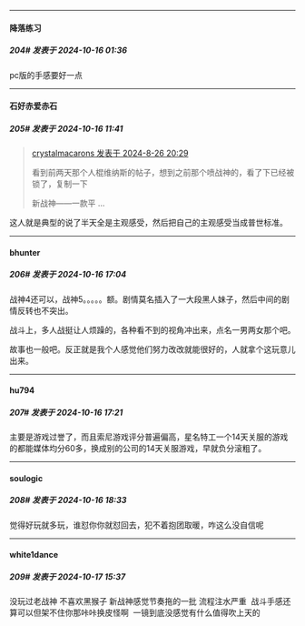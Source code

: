 ﻿
*****

####  降落练习  
##### 204#       发表于 2024-10-16 01:36

pc版的手感要好一点


*****

####  石好赤爱赤石  
##### 205#       发表于 2024-10-16 11:41

<blockquote><a href="httphttps://bbs.saraba1st.com/2b/forum.php?mod=redirect&amp;goto=findpost&amp;pid=66022357&amp;ptid=2196649" target="_blank">crystalmacarons 发表于 2024-8-26 20:29</a>

看到前两天那个人棍维纳斯的帖子，想到之前那个喷战神的，看了下已经被锁了，复制一下 

新战神——一款平 ...</blockquote>
这人就是典型的说了半天全是主观感受，然后把自己的主观感受当成普世标准。


*****

####  bhunter  
##### 206#       发表于 2024-10-16 17:04

战神4还可以，战神5。。。。。额。剧情莫名插入了一大段黑人妹子，然后中间的剧情反转也不突出。

战斗上，多人战挺让人烦躁的，各种看不到的视角冲出来，点名一男两女那个吧。

故事也一般吧。反正就是我个人感觉他们努力改改就能很好的，人就拿个这玩意儿出来。


*****

####  hu794  
##### 207#       发表于 2024-10-16 17:21

主要是游戏过誉了，而且索尼游戏评分普遍偏高，星名特工一个14天关服的游戏的都能媒体均分60多，换成别的公司的14天关服游戏，早就负分滚粗了。


*****

####  soulogic  
##### 208#       发表于 2024-10-16 18:33

觉得好玩就多玩，谁怼你你就怼回去，犯不着抱团取暖，咋这么没自信呢


*****

####  white1dance  
##### 209#       发表于 2024-10-17 15:37

没玩过老战神 不喜欢黑猴子 新战神感觉节奏拖的一批 流程注水严重  战斗手感还算可以但架不住你那咔咔换皮怪啊  一镜到底没感觉有什么值得吹上天的

